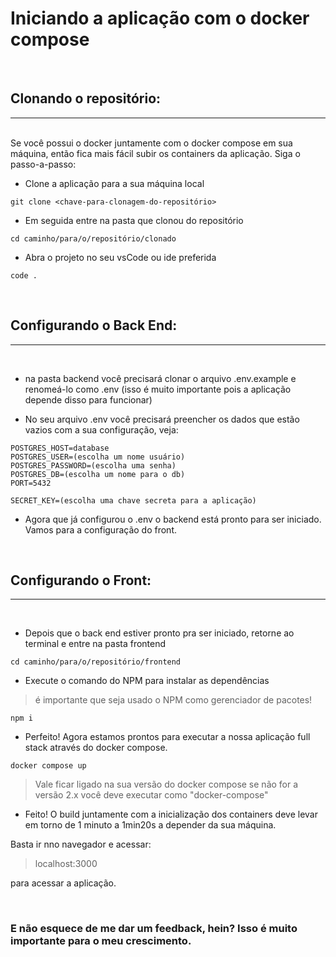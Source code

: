 # Iniciando a aplicação com o docker compose

<br>

## Clonando o repositório:
---
<br>
Se você possui o docker juntamente com o docker compose em sua máquina, então fica mais fácil subir os containers da aplicação. Siga o passo-a-passo:

- Clone a aplicação para a sua máquina local

```shell
git clone <chave-para-clonagem-do-repositório>
```

- Em seguida entre na pasta que clonou do repositório

```shell
cd caminho/para/o/repositório/clonado
```

- Abra o projeto no seu vsCode ou ide preferida
```shell
code .
```
<br>

## Configurando o Back End:
---
<br>

- na pasta backend você precisará clonar o arquivo .env.example e renomeá-lo como .env (isso é muito importante pois a aplicação depende disso para funcionar)

- No seu arquivo .env você precisará preencher os dados que estão vazios com a sua configuração, veja:

```.env
POSTGRES_HOST=database
POSTGRES_USER=(escolha um nome usuário)
POSTGRES_PASSWORD=(escolha uma senha)
POSTGRES_DB=(escolha um nome para o db)
PORT=5432

SECRET_KEY=(escolha uma chave secreta para a aplicação)
```

- Agora que já configurou o .env o backend está pronto para ser iniciado. Vamos para a configuração do front.

<br>

## Configurando o Front:
---
<br>

- Depois que o back end estiver pronto pra ser iniciado, retorne ao terminal e entre na pasta frontend

```shell
cd caminho/para/o/repositório/frontend
```

- Execute o comando do NPM para instalar as dependências

> é importante que seja usado o NPM como gerenciador de pacotes!

```shell
npm i
```

- Perfeito! Agora estamos prontos para executar a nossa aplicação full stack através do docker compose.


```shell
docker compose up
```

> Vale ficar ligado na sua versão do docker compose se não for a versão 2.x você deve executar como "docker-compose"

- Feito! O build juntamente com a inicialização dos containers deve levar em torno de 1 minuto a 1min20s a depender da sua máquina.

Basta ir nno navegador e acessar:

> localhost:3000

para acessar a aplicação.

<br>

### E não esquece de me dar um feedback, hein? Isso é muito importante para o meu crescimento.


